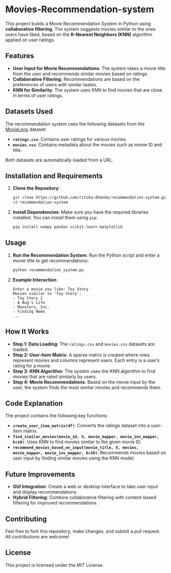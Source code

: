 # Movies-Recommendation-system
This project builds a Movie Recommendation System in Python using **collaborative filtering**. The system suggests movies similar to the ones users have liked, based on the **K-Nearest Neighbors (KNN)** algorithm applied on user ratings.

## Features
- **User Input for Movie Recommendations**: The system takes a movie title from the user and recommends similar movies based on ratings.
- **Collaborative Filtering**: Recommendations are based on the preferences of users with similar tastes.
- **KNN for Similarity**: The system uses KNN to find movies that are close in terms of user ratings.

## Datasets Used
The recommendation system uses the following datasets from the [MovieLens](https://grouplens.org/datasets/movielens/) dataset:
- **`ratings.csv`**: Contains user ratings for various movies.
- **`movies.csv`**: Contains metadata about the movies such as movie ID and title.

Both datasets are automatically loaded from a URL.

## Installation and Requirements

1. **Clone the Repository**:
   ```bash
   git clone https://github.com/ritika-dhanda/recommendation-system.git
   cd recommendation-system
   ```

2. **Install Dependencies**:
   Make sure you have the required libraries installed. You can install them using `pip`:
   ```bash
   pip install numpy pandas scikit-learn matplotlib
   ```

## Usage

1. **Run the Recommendation System**:
   Run the Python script and enter a movie title to get recommendations:
   ```bash
   python recommendation_system.py
   ```

2. **Example Interaction**:
   ```
   Enter a movie you like: Toy Story
   Movies similar to 'Toy Story':
   - Toy Story 2
   - A Bug's Life
   - Monsters, Inc.
   - Finding Nemo
   ...
   ```

## How It Works

- **Step 1: Data Loading**: The `ratings.csv` and `movies.csv` datasets are loaded.
- **Step 2: User-Item Matrix**: A sparse matrix is created where rows represent movies and columns represent users. Each entry is a user’s rating for a movie.
- **Step 3: KNN Algorithm**: The system uses the KNN algorithm to find movies that are rated similarly by users.
- **Step 4: Movie Recommendations**: Based on the movie input by the user, the system finds the most similar movies and recommends them.

## Code Explanation

The project contains the following key functions:

- **`create_user_item_matrix(df)`**: Converts the ratings dataset into a user-item matrix.
- **`find_similar_movies(movie_id, X, movie_mapper, movie_inv_mapper, k=10)`**: Uses KNN to find movies similar to the given movie ID.
- **`recommend_movies_based_on_input(movie_title, X, movies, movie_mapper, movie_inv_mapper, k=10)`**: Recommends movies based on user input by finding similar movies using the KNN model.

## Future Improvements
- **GUI Integration**: Create a web or desktop interface to take user input and display recommendations.
- **Hybrid Filtering**: Combine collaborative filtering with content-based filtering for improved recommendations.

## Contributing
Feel free to fork this repository, make changes, and submit a pull request. All contributions are welcome!

## License
This project is licensed under the MIT License.
